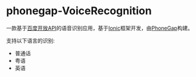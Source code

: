 # phonegap-VoiceRecognition
一款基于[百度开放API](http://developer.baidu.com/wiki/index.php?title=docs/cplat/media/voice)的语音识别应用，基于[Ionic](http://ionicframework.com/)框架开发，由[PhoneGap](http://phonegap.com/)构建。
  
支持以下语言的识别:
- 普通话
- 粤语
- 英语

